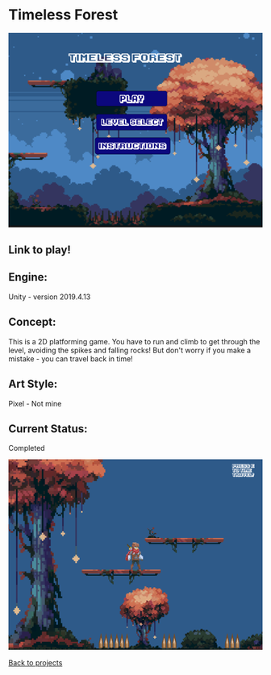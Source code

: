 # Timeless Forest

![TimelessForestBanner](Timeless_Forest_Menu.PNG)

## Link to play!


## Engine:
Unity - version 2019.4.13

## Concept:
This is a 2D platforming game. You have to run and climb to get through the level, avoiding the spikes and falling rocks! 
But don't worry if you make a mistake - you can travel back in time! 

## Art Style: 
Pixel - Not mine

## Current Status:
Completed 

![TimelessForestGameplay](Timeless_Forest.PNG)

[Back to projects](projects.md)
